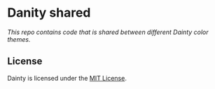 # Danity shared

_This repo contains code that is shared between different Dainty color themes._

## License

Dainty is licensed under the [MIT License](https://github.com/alexanderte/dainty-shared/blob/master/license.md).
